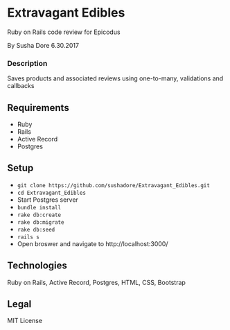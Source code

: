 # Extravagant Edibles

Ruby on Rails code review for Epicodus

By Susha Dore 6.30.2017

### Description
Saves products and associated reviews using one-to-many, validations and callbacks

## Requirements
  * Ruby
  * Rails
  * Active Record
  * Postgres

## Setup

  * `git clone https://github.com/sushadore/Extravagant_Edibles.git`
  * `cd Extravagant_Edibles`
  * Start Postgres server
  * `bundle install`
  * `rake db:create`
  * `rake db:migrate`
  * `rake db:seed`
  * `rails s`
  * Open broswer and navigate to http://localhost:3000/

## Technologies
Ruby on Rails, Active Record, Postgres, HTML, CSS, Bootstrap

## Legal
MIT License
